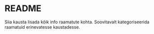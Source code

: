 # README
Siia kausta lisada kõik info raamatute kohta. Soovitavalt kategoriseerida raamatuid erinevatesse kaustadesse. 
